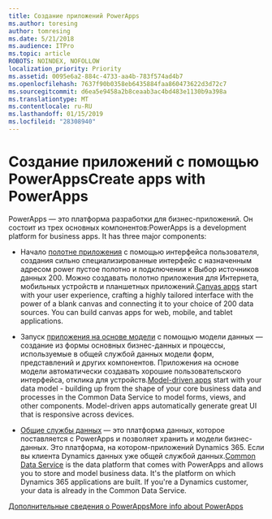 ```yaml
---
title: Создание приложений PowerApps
ms.author: toresing
author: tomresing
ms.date: 5/21/2018
ms.audience: ITPro
ms.topic: article
ROBOTS: NOINDEX, NOFOLLOW
localization_priority: Priority
ms.assetid: 0095e6a2-884c-4733-aa4b-783f574ad4b7
ms.openlocfilehash: 7637f90b0358eb6435884faa860473622d3d72c7
ms.sourcegitcommit: d6ea5e9458a2b8ceaab3ac4bd483e1130b9a398a
ms.translationtype: MT
ms.contentlocale: ru-RU
ms.lasthandoff: 01/15/2019
ms.locfileid: "28308940"
---
```

# <a name="create-apps-with-powerapps"></a><span data-ttu-id="8b78e-102">Создание приложений с помощью PowerApps</span><span class="sxs-lookup"><span data-stu-id="8b78e-102">Create apps with PowerApps</span></span>

<span data-ttu-id="8b78e-p101">PowerApps — это платформа разработки для бизнес-приложений. Он состоит из трех основных компонентов:</span><span class="sxs-lookup"><span data-stu-id="8b78e-p101">PowerApps is a development platform for business apps. It has three major components:</span></span> 
  
- <span data-ttu-id="8b78e-p102">Начало [полотне приложения](https://go.microsoft.com/fwlink/?linkid=874495) с помощью интерфейса пользователя, создания сильно специализированные интерфейс с назначенным адресом power пустое полотно и подключении к Выбор источников данных 200. Можно создавать полотно приложения для Интернета, мобильных устройств и планшетных приложений.</span><span class="sxs-lookup"><span data-stu-id="8b78e-p102">[Canvas apps](https://go.microsoft.com/fwlink/?linkid=874495) start with your user experience, crafting a highly tailored interface with the power of a blank canvas and connecting it to your choice of 200 data sources. You can build canvas apps for web, mobile, and tablet applications.</span></span> 
    
- <span data-ttu-id="8b78e-p103">Запуск [приложения на основе модели](https://go.microsoft.com/fwlink/?linkid=874496) с помощью модели данных — создание из формы основных бизнес-данных и процессы, используемые в общей службой данных модели форм, представлений и других компонентов. Приложения на основе модели автоматически создавать хорошие пользовательского интерфейса, отклика для устройств.</span><span class="sxs-lookup"><span data-stu-id="8b78e-p103">[Model-driven apps](https://go.microsoft.com/fwlink/?linkid=874496) start with your data model - building up from the shape of your core business data and processes in the Common Data Service to model forms, views, and other components. Model-driven apps automatically generate great UI that is responsive across devices.</span></span> 
    
- <span data-ttu-id="8b78e-p104">[Общие службы данных](https://go.microsoft.com/fwlink/?linkid=874497) — это платформа данных, которое поставляется с PowerApps и позволяет хранить и модели бизнес-данных. Это платформа, на котором-приложений Dynamics 365. Если вы клиента Dynamics данных уже общей службой данных.</span><span class="sxs-lookup"><span data-stu-id="8b78e-p104">[Common Data Service](https://go.microsoft.com/fwlink/?linkid=874497) is the data platform that comes with PowerApps and allows you to store and model business data. It's the platform on which Dynamics 365 applications are built. If you're a Dynamics customer, your data is already in the Common Data Service.</span></span> 
    
[<span data-ttu-id="8b78e-112">Дополнительные сведения о PowerApps</span><span class="sxs-lookup"><span data-stu-id="8b78e-112">More info about PowerApps</span></span>](https://go.microsoft.com/fwlink/?linkid=874498)
  

